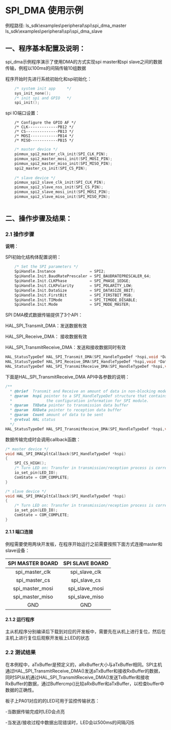 # SPI_DMA 使用示例

例程路径: ls_sdk\examples\peripheral\spi\spi_dma_master
          ls_sdk\examples\peripheral\spi\spi_dma_slave

## 一、程序基本配置及说明：

spi_dma示例程序演示了使用DMA的方式实现spi master和spi slave之间的数据传输，例程以100ms的间隔传输10组数据

程序开始时先进行系统初始化和spi初始化：

```c
    /* system init app     */
    sys_init_none();
    /* init spi and GPIO   */
    spi_init();
```

spi IO端口设置：

        /* Configure the GPIO AF */
        /* CLK-------------PB12 */	
        /* CS--------------PB13 */	
        /* MOSI------------PB14 */	
        /* MISO------------PB15 */
```C	
    /* master device */
    pinmux_spi2_master_clk_init(SPI_CLK_PIN);
    pinmux_spi2_master_mosi_init(SPI_MOSI_PIN); 
    pinmux_spi2_master_miso_init(SPI_MISO_PIN);
    spi2_master_cs_init(SPI_CS_PIN);
 
    /* slave device */
    pinmux_spi2_slave_clk_init(SPI_CLK_PIN);
    pinmux_spi2_slave_nss_init(SPI_CS_PIN);
    pinmux_spi2_slave_mosi_init(SPI_MOSI_PIN);
    pinmux_spi2_slave_miso_init(SPI_MISO_PIN);
   
```

## 二、操作步骤及结果：

### 2.1 操作步骤

**说明**：

SPI初始化结构体配置说明：

```C
    /* Set the SPI parameters */
    SpiHandle.Instance               = SPI2;   						        /*选择SPI Instance */
    SpiHandle.Init.BaudRatePrescaler = SPI_BAUDRATEPRESCALER_64;		    /*设置时钟分频因子，fpclk/分频数=fSCK */
    SpiHandle.Init.CLKPhase          = SPI_PHASE_1EDGE;				        /*设置时钟相位，可选奇/偶数边沿采样 */
    SpiHandle.Init.CLKPolarity       = SPI_POLARITY_LOW;				    /*设置时钟极性CPOL，可选高/低电平*/
    SpiHandle.Init.DataSize          = SPI_DATASIZE_8BIT;				    /*设置SPI的数据帧长度，可选8/16位 */
    SpiHandle.Init.FirstBit          = SPI_FIRSTBIT_MSB;				    /*设置MSB/LSB先行 */
    SpiHandle.Init.TIMode            = SPI_TIMODE_DISABLE;			        /*指定是否启用TI模式 */
    SpiHandle.Init.Mode 			 = SPI_MODE_MASTER;		                /*设置SPI的主/从机模式,可选主机/从机 */
```

SPI DMA模式数据传输提供了3个API：

HAL_SPI_Transmit_DMA：发送数据有效

HAL_SPI_Receive_DMA：  接收数据有效

HAL_SPI_TransmitReceive_DMA：发送和接收数据同时有效

```c
HAL_StatusTypeDef HAL_SPI_Transmit_DMA(SPI_HandleTypeDef *hspi,void *Data,uint16_t Count)
HAL_StatusTypeDef HAL_SPI_Receive_DMA(SPI_HandleTypeDef *hspi,void *Data,uint16_t Count)
HAL_StatusTypeDef HAL_SPI_TransmitReceive_DMA(SPI_HandleTypeDef *hspi,void *TX_Data,void *RX_Data,uint16_t Count)
```

下面是HAL_SPI_TransmitReceive_DMA  API中各参数的说明：

```c
/**
  * @brief  Transmit and Receive an amount of data in non-blocking mode with DMA.
  * @param  hspi pointer to a SPI_HandleTypeDef structure that contains
  *               the configuration information for SPI module.
  * @param  TXData pointer to transmission data buffer
  * @param  RXData pointer to reception data buffer
  * @param  Count amount of data to be sent
  * @retval HAL status
  */
HAL_StatusTypeDef HAL_SPI_TransmitReceive_DMA(SPI_HandleTypeDef *hspi,void *TX_Data,void *RX_Data,uint16_t Count)


```

数据传输完成时会调用callback函数：

```c
/* master device */
void HAL_SPI_DMACpltCallback(SPI_HandleTypeDef *hspi) 
{
    SPI_CS_HIGH();
    /* Turn LED on: Transfer in transmission/reception process is correct */
    io_set_pin(LED_IO);
    ComState = COM_COMPLETE;
}

/* slave device */
void HAL_SPI_DMACpltCallback(SPI_HandleTypeDef *hspi) 
{
    /* Turn LED on: Transfer in transmission/reception process is correct */
    io_set_pin(LED_IO);
    ComState = COM_COMPLETE;
}
```

#### 2.1.1 端口连接

例程需要使用两块开发板，在程序开始运行之前需要按照下面方式连接master和slave设备：

| SPI MASTER BOARD | SPI SLAVE BOARD |
| :--------------: | :-------------: |
|  spi_master_clk  |  spi_slave_clk  |
|  spi_master_cs   |  spi_slave_cs   |
| spi_master_mosi  | spi_slave_mosi  |
| spi_master_miso  | spi_slave_miso  |
|       GND        |       GND       |

#### 2.1.2  运行程序

主从机程序分别编译后下载到对应的开发板中，需要先在从机上进行复位，然后在主机上进行复位后观察开发板上LED的状态

### 2.2 测试结果

在本例程中，aTxBuffer是预定义的，aRxBuffer大小与aTxBuffer相同。SPI主机通过HAL_SPI_TransmitReceive_DMA()发送aTxBuffer和接收RxBuffer的数据，同时SPI从机通过HAL_SPI_TransmitReceive_DMA()发送TxBuffer和接收RxBuffer的数据，通过Buffercmp()比较aRxBuffer和aTxBuffer，以检查buffer中数据的正确性。 

板子上PA01对应的的LED可用于监控传输状态：

-当数据传输完成时LED会点亮

-当发送/接收过程中数据出现错误时，LED会以500ms的间隔闪烁